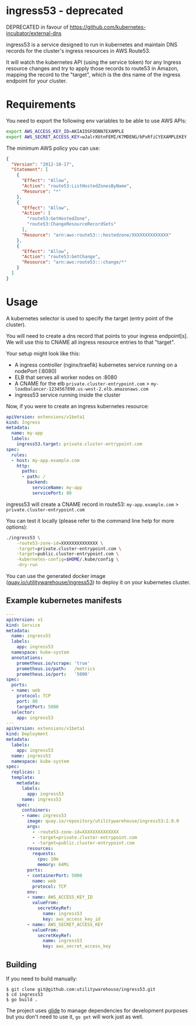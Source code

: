 # ingress53 - deprecated

DEPRECATED in favour of https://github.com/kubernetes-incubator/external-dns

ingress53 is a service designed to run in kubernetes and maintain DNS records for the cluster's ingress resources in AWS Route53.

It will watch the kubernetes API (using the service token) for any Ingress resource changes and try to apply those records to route53 in Amazon, mapping the record to the "target", which is the dns name of the ingress endpoint for your cluster.

# Requirements

You need to export the following env variables to be able to use AWS APIs:

```sh
export AWS_ACCESS_KEY_ID=AKIAIOSFODNN7EXAMPLE
export AWS_SECRET_ACCESS_KEY=wJalrXUtnFEMI/K7MDENG/bPxRfiCYEXAMPLEKEY
```

The minimum AWS policy you can use:
```json
{
  "Version": "2012-10-17",
  "Statement": [
    {
      "Effect": "Allow",
      "Action": "route53:ListHostedZonesByName",
      "Resource": "*"
    },
    {
      "Effect": "Allow",
      "Action": [
        "route53:GetHostedZone",
        "route53:ChangeResourceRecordSets"
      ],
      "Resource": "arn:aws:route53:::hostedzone/XXXXXXXXXXXXXX"
    },
    {
      "Effect": "Allow",
      "Action": "route53:GetChange",
      "Resource": "arn:aws:route53:::change/*"
    }
  ]
}
```

# Usage

A kubernetes selector is used to specify the target (entry point of the cluster).

You will need to create a dns record that points to your ingress endpoint[s]. We will use this to CNAME all ingress resource entries to that "target".

Your setup might look like this:

 - A ingress controller (nginx/traefik) kubernetes service running on a nodePort (:8080)
 - ELB that serves all worker nodes on :8080
 - A CNAME for the elb `private.cluster-entrypoint.com` > `my-loadbalancer-1234567890.us-west-2.elb.amazonaws.com`
 - ingress53 service running inside the cluster

Now, if you were to create an ingress kubernetes resource:

```yaml
apiVersion: extensions/v1beta1
kind: Ingress
metadata:
  name: my-app
  labels:
    ingress53.target: private.cluster-entrypoint.com
spec:
  rules:
  - host: my-app.example.com
    http:
      paths:
      - path: /
        backend:
          serviceName: my-app
          servicePort: 80
```

ingress53 will create a CNAME record in route53: `my-app.example.com` > `private.cluster-entrypoint.com`

You can test it locally (please refer to the command line help for more options):

```sh
./ingress53 \
    -route53-zone-id=XXXXXXXXXXXXXX \
    -target=private.cluster-entrypoint.com \
    -target=public.cluster-entrypoint.com \
    -kubernetes-config=$HOME/.kube/config \
    -dry-run
```

You can use the generated docker image ([quay.io/utilitywarehouse/ingress53](https://quay.io/repository/utilitywarehouse/ingress53?tab=tags)) to deploy it on your kubernetes cluster.

## Example kubernetes manifests

```yaml
---
apiVersion: v1
kind: Service
metadata:
  name: ingress53
  labels:
    app: ingress53
  namespace: kube-system
  annotations:
    prometheus.io/scrape: 'true'
    prometheus.io/path:   /metrics
    prometheus.io/port:   '5000'
spec:
  ports:
  - name: web
    protocol: TCP
    port: 80
    targetPort: 5000
  selector:
    app: ingress53
---
apiVersion: extensions/v1beta1
kind: Deployment
metadata:
  labels:
    app: ingress53
  name: ingress53
  namespace: kube-system
spec:
  replicas: 1
  template:
    metadata:
      labels:
        app: ingress53
      name: ingress53
    spec:
      containers:
      - name: ingress53
        image: quay.io/repository/utilitywarehouse/ingress53:2.0.0
        args:
          - -route53-zone-id=XXXXXXXXXXXXXX
          - -target=private.cluster-entrypoint.com
          - -target=public.cluster-entrypoint.com
        resources:
          requests:
            cpu: 10m
            memory: 64Mi
        ports:
        - containerPort: 5000
          name: web
          protocol: TCP
        env:
        - name: AWS_ACCESS_KEY_ID
          valueFrom:
            secretKeyRef:
              name: ingress53
              key: aws_access_key_id
        - name: AWS_SECRET_ACCESS_KEY
          valueFrom:
            secretKeyRef:
              name: ingress53
              key: aws_secret_access_key
```

## Building

If you need to build manually:

```
$ git clone git@github.com:utilitywarehouse/ingress53.git
$ cd ingress53
$ go build .
```

The project uses [glide](https://glide.sh/) to manage dependencies for development purposes but you don't need to use it, `go get` will work just as well.
